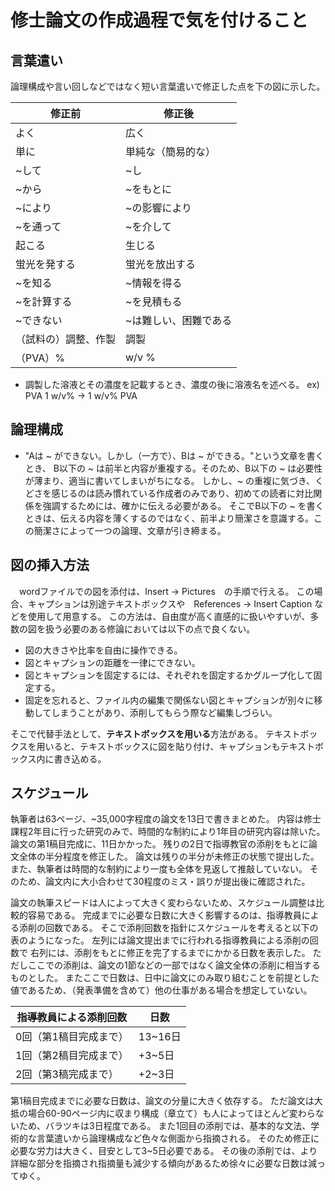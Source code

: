# 修士論文の作成過程で気を付けること

## 言葉遣い

論理構成や言い回しなどではなく短い言葉遣いで修正した点を下の図に示した。

修正前 | 修正後 
--- | --- 
よく | 広く
単に | 単純な（簡易的な）
~して | ~し
~から | ~をもとに
~により | ~の影響により
~を通って | ~を介して
起こる | 生じる 
蛍光を発する | 蛍光を放出する
~を知る | ~情報を得る
~を計算する | ~を見積もる
~できない | ~は難しい、困難である
（試料の）調整、作製 | 調製
（PVA）% | w/v %


- 調製した溶液とその濃度を記載するとき、濃度の後に溶液名を述べる。
  ex) PVA 1 w/v% -> 1 w/v% PVA


## 論理構成

- "Aは ~ ができない。しかし（一方で）、Bは ~ ができる。"という文章を書くとき、
B以下の ~ は前半と内容が重複する。そのため、B以下の ~ は必要性が薄まり、適当に書いてしまいがちになる。
しかし、~ の重複に気づき、くどさを感じるのは読み慣れている作成者のみであり、初めての読者に対比関係を強調するためには、確かに伝える必要がある。
そこでB以下の ~ を書くときは、伝える内容を薄くするのではなく、前半より簡潔さを意識する。この簡潔さによって一つの論理、文章が引き締まる。

## 図の挿入方法

　wordファイルでの図を添付は、Insert -> Pictures　の手順で行える。
 この場合、キャプションは別途テキストボックスや　References -> Insert Caption
 などを使用して用意する。
 この方法は、自由度が高く直感的に扱いやすいが、多数の図を扱う必要のある修論においては以下の点で良くない。
 - 図の大きさや比率を自由に操作できる。
 - 図とキャプションの距離を一律にできない。
 - 図とキャプションを固定するには、それぞれを固定するかグループ化して固定する。
 - 固定を忘れると、ファイル内の編集で関係ない図とキャプションが別々に移動してしまうことがあり、添削してもらう際など編集しづらい。

 そこで代替手法として、**テキストボックスを用いる**方法がある。
 テキストボックスを用いると、テキストボックスに図を貼り付け、キャプションもテキストボックス内に書き込める。

 ## スケジュール

 執筆者は63ページ、~35,000字程度の論文を13日で書きまとめた。
 内容は修士課程2年目に行った研究のみで、時間的な制約により1年目の研究内容は除いた。
 論文の第1稿目完成に、11日かかった。
 残りの2日で指導教官の添削をもとに論文全体の半分程度を修正した。
 論文は残りの半分が未修正の状態で提出した。
 また、執筆者は時間的な制約により一度も全体を見返して推敲していない。
 そのため、論文内に大小合わせて30程度のミス・誤りが提出後に確認された。

 論文の執筆スピードは人によって大きく変わらないため、スケジュール調整は比較的容易である。
 完成までに必要な日数に大きく影響するのは、指導教員による添削の回数である。
 そこで添削回数を指針にスケジュールを考えると以下の表のようになった。
 左列には論文提出までに行われる指導教員による添削の回数で
 右列には、添削をもとに修正を完了するまでにかかる日数を表示した。
 ただしここでの添削は、論文の1節などの一部ではなく論文全体の添削に相当するものとした。
 またここで日数は、日中に論文にのみ取り組むことを前提とした値であるため、（発表準備を含めて）他の仕事がある場合を想定していない。
 
 指導教員による添削回数 | 日数 
--- | --- 
0回（第1稿目完成まで）| 13~16日
1回（第2稿目完成まで）| +3~5日
2回（第3稿完成まで）| +2~3日

 第1稿目完成までに必要な日数は、論文の分量に大きく依存する。
 ただ論文は大抵の場合60-90ページ内に収まり構成（章立て）も人によってほとんど変わらないため、バラツキは3日程度である。
 また1回目の添削では、基本的な文法、学術的な言葉遣いから論理構成など色々な側面から指摘される。
 そのため修正に必要な労力は大きく、目安として3~5日必要である。
 その後の添削では、より詳細な部分を指摘され指摘量も減少する傾向があるため徐々に必要な日数は減ってゆく。

 
 
